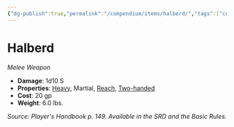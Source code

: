 ```yaml
---
{"dg-publish":true,"permalink":"/compendium/items/halberd/","tags":["compendium/src/5e/phb","item/property/heavy","item/property/martial","item/property/reach","item/property/two-handed","item/weapon/martial/melee"]}
---
```


# Halberd
*Melee Weapon*  

- **Damage**: 1d10 S
- **Properties**: [Heavy](rules/item-properties.md#Heavy), Martial, [Reach](rules/item-properties.md#Reach), [Two-handed](rules/item-properties.md#Two-handed)
- **Cost**: 20 gp
- **Weight**: 6.0 lbs.

*Source: Player's Handbook p. 149. Available in the SRD and the Basic Rules.*